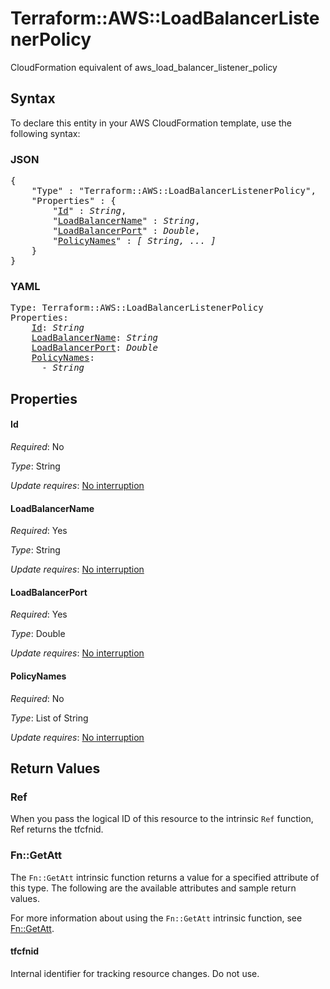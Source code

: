 # Terraform::AWS::LoadBalancerListenerPolicy

CloudFormation equivalent of aws_load_balancer_listener_policy

## Syntax

To declare this entity in your AWS CloudFormation template, use the following syntax:

### JSON

<pre>
{
    "Type" : "Terraform::AWS::LoadBalancerListenerPolicy",
    "Properties" : {
        "<a href="#id" title="Id">Id</a>" : <i>String</i>,
        "<a href="#loadbalancername" title="LoadBalancerName">LoadBalancerName</a>" : <i>String</i>,
        "<a href="#loadbalancerport" title="LoadBalancerPort">LoadBalancerPort</a>" : <i>Double</i>,
        "<a href="#policynames" title="PolicyNames">PolicyNames</a>" : <i>[ String, ... ]</i>
    }
}
</pre>

### YAML

<pre>
Type: Terraform::AWS::LoadBalancerListenerPolicy
Properties:
    <a href="#id" title="Id">Id</a>: <i>String</i>
    <a href="#loadbalancername" title="LoadBalancerName">LoadBalancerName</a>: <i>String</i>
    <a href="#loadbalancerport" title="LoadBalancerPort">LoadBalancerPort</a>: <i>Double</i>
    <a href="#policynames" title="PolicyNames">PolicyNames</a>: <i>
      - String</i>
</pre>

## Properties

#### Id

_Required_: No

_Type_: String

_Update requires_: [No interruption](https://docs.aws.amazon.com/AWSCloudFormation/latest/UserGuide/using-cfn-updating-stacks-update-behaviors.html#update-no-interrupt)

#### LoadBalancerName

_Required_: Yes

_Type_: String

_Update requires_: [No interruption](https://docs.aws.amazon.com/AWSCloudFormation/latest/UserGuide/using-cfn-updating-stacks-update-behaviors.html#update-no-interrupt)

#### LoadBalancerPort

_Required_: Yes

_Type_: Double

_Update requires_: [No interruption](https://docs.aws.amazon.com/AWSCloudFormation/latest/UserGuide/using-cfn-updating-stacks-update-behaviors.html#update-no-interrupt)

#### PolicyNames

_Required_: No

_Type_: List of String

_Update requires_: [No interruption](https://docs.aws.amazon.com/AWSCloudFormation/latest/UserGuide/using-cfn-updating-stacks-update-behaviors.html#update-no-interrupt)

## Return Values

### Ref

When you pass the logical ID of this resource to the intrinsic `Ref` function, Ref returns the tfcfnid.

### Fn::GetAtt

The `Fn::GetAtt` intrinsic function returns a value for a specified attribute of this type. The following are the available attributes and sample return values.

For more information about using the `Fn::GetAtt` intrinsic function, see [Fn::GetAtt](https://docs.aws.amazon.com/AWSCloudFormation/latest/UserGuide/intrinsic-function-reference-getatt.html).

#### tfcfnid

Internal identifier for tracking resource changes. Do not use.

